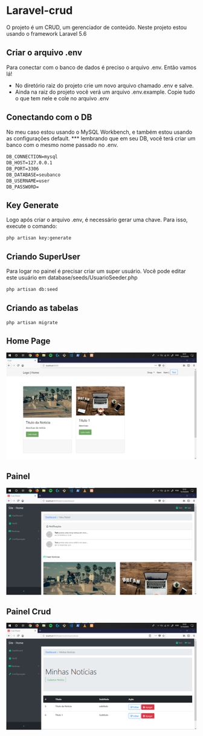 ﻿# Laravel-crud
O projeto é um CRUD, um gerenciador de conteúdo. Neste projeto estou usando o framework Laravel 5.6

## Criar o arquivo .env
Para conectar com o banco de dados é preciso o arquivo .env. Então vamos lá!

- No diretório raiz do projeto crie um novo arquivo chamado .env e salve.
- Ainda na raiz do projeto você verá um arquivo .env.example. Copie tudo o que tem nele e cole no arquivo .env

## Conectando com o DB
No meu caso estou usando o MySQL Workbench, e também estou usando as configurações default.
*** lembrando que em seu DB, você terá criar um banco com o mesmo nome passado no .env.

```
DB_CONNECTION=mysql
DB_HOST=127.0.0.1
DB_PORT=3306
DB_DATABASE=seubanco
DB_USERNAME=user
DB_PASSWORD=
```

## Key Generate
Logo após criar o arquivo .env, é necessário gerar uma chave. Para isso, execute o comando:

```
php artisan key:generate
```

## Criando SuperUser
Para logar no painel é precisar criar  um super usuário. Você pode editar este usuário em
database/seeds/UsuarioSeeder.php
```
php artisan db:seed
```

## Criando as tabelas

```
php artisan migrate
```

## Home Page

![GitHub Logo](/screen/print1.PNG)

## Painel

![GitHub Logo](/screen/print2.PNG)

## Painel Crud

![GitHub Logo](/screen/print3.PNG)
